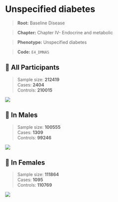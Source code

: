 # Unspecified diabetes

> **Root:** Baseline Disease  

> **Chapter:** Chapter IV- Endocrine and metabolic  

> **Phenotype:** Unspecified diabetes  

> **Code:** `E4_DMNAS`

## 🧪 All Participants  
> Sample size: **212419**  
> Cases: **2404**  
> Controls: **210015**
<img src="/Disease/Figures/ALL/Incidence/E4_DMNAS.png"/>
<CsvTable src="/Disease/Data/ALL/Incidence/COX_E4_DMNAS.csv" label="🔍 View full results" />

## 👨 In Males  
> Sample size: **100555**  
> Cases: **1309**  
> Controls: **99246**
<img src="/Disease/Figures/Male/Incidence/E4_DMNAS.png"/>
<CsvTable src="/Disease/Data/Male/Incidence/COX_E4_DMNAS.csv" label="🔍 View full results" />

## 👩 In Females  
> Sample size: **111864**  
> Cases: **1095**  
> Controls: **110769**
<img src="/Disease/Figures/Female/Incidence/E4_DMNAS.png"/>
<CsvTable src="/Disease/Data/Female/Incidence/COX_E4_DMNAS.csv" label="🔍 View full results" />
